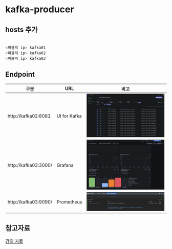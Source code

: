 # kafka-producer

## hosts 추가

```bash

<퍼블릭 ip> kafka01
<퍼블릭 ip> kafka02
<퍼블릭 ip> kafka03
```

## Endpoint

| 구분                   | URL          | 비고                                               |
|----------------------|--------------|--------------------------------------------------|
| http://kafka02:8081  | UI for Kafka | <img src="images/ui_for_kafka.png" width="500"/> |
| http://kafka03:3000/ | Grafana      | <img src="images/grafana.png" width="500"/>      |
| http://kafka03:9090/ | Prometheus   | <img src="images/prometheus.png" width="500"/>   |

## 참고자료

[강의 자료](https://github.com/hjkim-sun/datalake-kafka-producer-season1)
